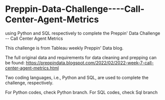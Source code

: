 # Preppin-Data-Challenge----Call-Center-Agent-Metrics
using Python and SQL respectively to complete the Preppin' Data Challenge -- Call Center Agent Metrics

This challenge is from Tableau weekly Preppin' Data blog.

The full original data and requirements for data cleaning and prepping can be found:
https://preppindata.blogspot.com/2022/02/2022-week-7-call-center-agent-metrics.html

Two coding languages, i.e., Python and SQL, are used to complete the challenge, respectively.

For Python codes, check Python branch.
For SQL codes, check Sql branch
